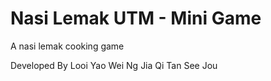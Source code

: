 # Nasi Lemak UTM - Mini Game
 A nasi lemak cooking game

Developed By
Looi Yao Wei
Ng Jia Qi
Tan See Jou
